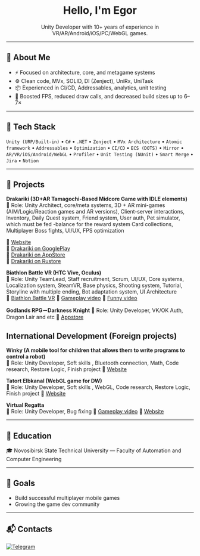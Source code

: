
<h1 align="center"> Hello, I'm Egor </h1>

<p align="center">
Unity Developer with 10+ years of experience in VR/AR/Android/iOS/PC/WebGL games.
</p>

---

## 🧠 About Me

- ⚡ Focused on architecture, core, and metagame systems  
- ⚙️ Clean code, MVx, SOLID, DI (Zenject), UniRx, UniTask
- 📦 Experienced in CI/CD, Addressables, analytics, unit testing  
- 🚀 Boosted FPS, reduced draw calls, and decreased build sizes up to 6–7×    

---

## 🔧 Tech Stack

`Unity (URP/Built-in)` • `C#` • `.NET` • `Zenject` • `MVx Architecture` • `Atomic framework` • `Addressables` • `Optimization` • `CI/CD` • `ECS (DOTS)` • `Mirror` •
 `AR/VR/iOS/Android/WebGL` • `Profiler` • `Unit Testing (NUnit)` • `Smart Merge` • `Jira` • `Notion`

---

## 🧩 Projects

**Drakariki (3D+AR Tamagochi-Based Midcore Game with IDLE elements)**  
📌 Role: Unity Architect, core/meta systems, 3D + AR mini-games (AIM/Logic/Reaction games and AR versions), Client-server interactions, Inventory, Daily Quest system, Friend system, User auth, Pet simulator, which must be fed
-balance for the reward system Card collections, Multiplayer Boss fights, UI/UX, FPS optimization

📌 [Website](https://drakariki.ru/)  
📌 [Drakariki on GooglePlay](https://play.google.com/store/apps/details?id=com.elikacheli.drakarikiar&hl=ru)  
📌 [Drakariki on AppStore](https://apps.apple.com/tr/app/дракарики-защитники-площадки/id6738581213)  
📌 [Drakariki on Rustore](https://www.rustore.ru/catalog/app/com.elikacheli.drakarikiar)  

**Biathlon Battle VR (HTC Vive, Oculus)**  
📌 Role: Unity TeamLead, Staff recruitment, Scrum, UI/UX, Core systems, Localization system, SteamVR, Base physics, Shooting system, Tutorial, Storyline with multiple ending, Bot adaptation system, UI Architecture  
📌 [Biathlon Battle VR](https://store.steampowered.com/app/1004200/Biathlon_Battle_VR/)
📌 [Gameplay video](https://www.youtube.com/watch?v=C-oXAqPLiCA)
📌 [Funny video](https://www.youtube.com/watch?v=JND9-94bB34)

**Godlands RPG－Darkness Knight**
📌 Role: Unity Developer, VK/OK Auth, Dragon Lair and etc
📌 [Appstore](https://apps.apple.com/ru/app/godlands-rpg-darkness-knight/id1093779260)

## International Development (Foreign projects)

**Winky (A mobile tool for children that allows them to write programs to control a robot)**  
📌 Role: Unity Developer, Soft skills , Bluetooth connection, Math, Code research, Restore Logic, Finish project
📌 [Website](https://heywinky.com/en/)

**Tatort Elbkanal (WebGL game for DW)**  
📌 Role: Unity Developer, Soft skills , WebGL, Code research, Restore Logic, Finish project
📌 [Website](https://akademie.dw.com/de/deutsch-lernen-virtuell-und-spielerisch/a-18315581)

**Virtual Regatta**  
📌 Role: Unity Developer, Bug fixing
📌 [Gameplay video](https://www.youtube.com/watch?v=jMvCWTxMoIc)
📌 [Website](https://www.olympics.com/ru/video/a-short-explainer-for-virtual-regatta)

---

## 🏫 Education
🎓 Novosibirsk State Technical University — Faculty of Automation and Computer Engineering

---

## 💬 Goals

- Build successful multiplayer mobile games  
- Growing the game dev community

---

## 📬 Contacts

<a href="https://t.me/kislovskii" target="_blank">
  <img src="https://img.shields.io/badge/Telegram-2CA5E0?style=for-the-badge&logo=telegram&logoColor=white" alt="Telegram"/>
</a>

